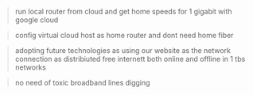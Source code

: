 > run local router from cloud
and get home speeds for 1 gigabit
with google cloud

> config virtual cloud host as home
router and dont need home fiber

> adopting future technologies as
using our website as the
network connection as distribiuted
free internett both online and
offline in 1 tbs networks

> no need of toxic broadband lines digging

